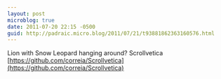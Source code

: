 ```yaml
---
layout: post
microblog: true
date: 2011-07-20 22:15 -0500
guid: http://padraic.micro.blog/2011/07/21/t93881862363160576.html
---
```

Lion with Snow Leopard hanging around? Scrollvetica [https://github.com/correia/Scrollvetica](https://github.com/correia/Scrollvetica)
